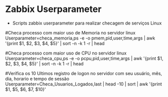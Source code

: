 # Zabbix Userparameter

- Scripts zabbix userparameter para realizar checagem de serviços Linux 

#Checa processo com maior uso de Memoria no servidor linux
Userparameter=checa_memoria,ps -e -o pmem,pid,user,time,args | awk '{print $1, $2, $3, $4, $5}' | sort -n -k 1 -r | head

#Checa processo com maior uso de CPU no servidor linux
Userparameter=checa_cpu,ps -e -o pcpu,pid,user,time,args | awk '{print $1, $2, $3, $4, $5}' | sort -n -k 1 -r | head

#Verifica os 10 Ultimos registro de logon no servidor com seu usuário, mês, dia, horario e tempo de sessão 
Userparameter=Checa_Usuarios_Logados,last | head -10 | sort | awk '{print $1,  $5, $6, $7, $10}'
